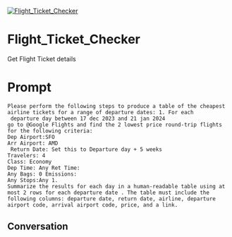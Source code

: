 
[![Flight_Ticket_Checker](https://flow-prompt-covers.s3.us-west-1.amazonaws.com/icon/Lofi/i11.png)]()
# Flight_Ticket_Checker 
Get Flight Ticket details

# Prompt

```
Please perform the following steps to produce a table of the cheapest airline tickets for a range of departure dates: 1. For each
 departure day between 17 dec 2023 and 21 jan 2024 
go to @Google Flights and find the 2 lowest price round-trip flights for the following criteria: 
Dep Airport:SFO
Arr Airport: AMD
 Return Date: Set this to Departure day + 5 weeks 
Travelers: 4 
Class: Economy 
Dep Time: Any Ret Time: 
Any Bags: 0 Emissions: 
Any Stops:Any 1. 
Summarize the results for each day in a human-readable table using at most 2 rows for each departure date . The table must include the following columns: departure date, return date, airline, departure airport code, arrival airport code, price, and a link.
```

## Conversation




